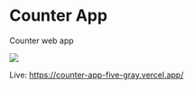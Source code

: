 # Counter App
Counter web app

![](https://github.com/user-attachments/assets/7c3c8561-b2de-46c9-ad9a-e04e86da252e)

Live: https://counter-app-five-gray.vercel.app/

